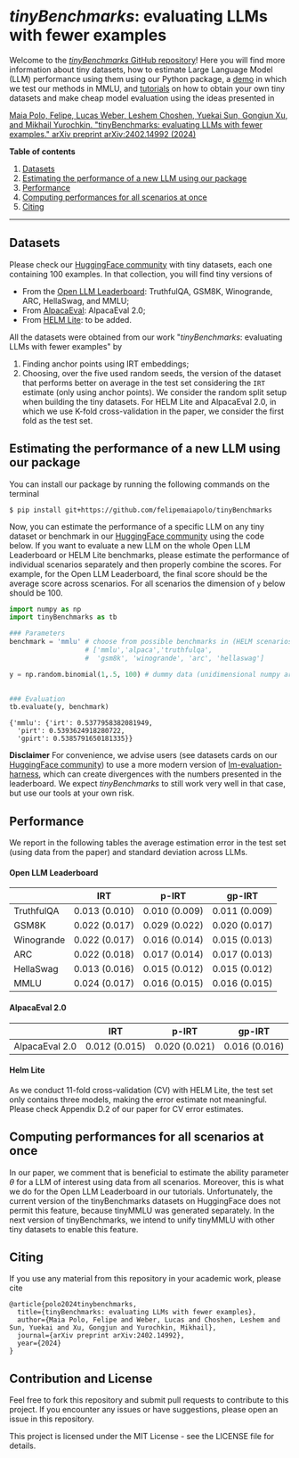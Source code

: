 # *tinyBenchmarks*: evaluating LLMs with fewer examples

Welcome to the [*tinyBenchmarks* GitHub repository](https://github.com/felipemaiapolo/tinyBenchmarks)! Here you will find more information about tiny datasets, how to estimate Large Language Model (LLM) performance using them using our Python package, a [demo](https://github.com/felipemaiapolo/tinyBenchmarks/blob/main/tinyBenchmarks_MMLU_demo.ipynb) in which we test our methods in MMLU, and [tutorials](https://github.com/felipemaiapolo/tinyBenchmarks/tree/main/tutorials) on how to obtain your own tiny datasets and make cheap model evaluation using the ideas presented in 

[Maia Polo, Felipe, Lucas Weber, Leshem Choshen, Yuekai Sun, Gongjun Xu, and Mikhail Yurochkin. "tinyBenchmarks: evaluating LLMs with fewer examples." arXiv preprint arXiv:2402.14992 (2024)](https://arxiv.org/abs/2402.14992) 


**Table of contents**
1. [ Datasets ](#1)
2. [ Estimating the performance of a new LLM using our package  ](#2)
3. [ Performance  ](#3)
4. [ Computing performances for all scenarios at once ](#4)
5. [ Citing ](#5)
   

--------------

<a name="1"></a>
## Datasets

Please check our [HuggingFace community](https://huggingface.co/tinyBenchmarks) with tiny datasets, each one containing 100 examples. In that collection, you will find tiny versions of 
- From the [Open LLM Leaderboard](https://huggingface.co/spaces/HuggingFaceH4/open_llm_leaderboard): TruthfulQA, GSM8K, Winogrande, ARC, HellaSwag, and MMLU;
- From [AlpacaEval](https://github.com/tatsu-lab/alpaca_eval): AlpacaEval 2.0;
- From [HELM Lite](https://crfm.stanford.edu/helm/lite): to be added.

All the datasets were obtained from our work "*tinyBenchmarks*: evaluating LLMs with fewer examples" by
1. Finding anchor points using IRT embeddings;
2. Choosing, over the five used random seeds, the version of the dataset that performs better on average in the test set considering the `IRT` estimate (only using anchor points). We consider the random split setup when building the tiny datasets. For HELM Lite and AlpacaEval 2.0, in which we use K-fold cross-validation in the paper, we consider the first fold as the test set.

<a name="2"></a>
## Estimating the performance of a new LLM using our package

You can install our package by running the following commands on the terminal

``` :sh
$ pip install git+https://github.com/felipemaiapolo/tinyBenchmarks
```

Now, you can estimate the performance of a specific LLM on any tiny dataset or benchmark in our [HuggingFace community](https://huggingface.co/tinyBenchmarks) using the code below. If you want to evaluate a new LLM on the whole Open LLM Leaderboard or HELM Lite benchmarks, please estimate the performance of individual scenarios separately and then properly combine the scores. For example, for the Open LLM Leaderboard, the final score should be the average score across scenarios. For all scenarios the dimension of `y` below should be 100.

```python
import numpy as np
import tinyBenchmarks as tb

### Parameters
benchmark = 'mmlu' # choose from possible benchmarks in (HELM scenarios will be added)
                   # ['mmlu','alpaca','truthfulqa',
                   #  'gsm8k', 'winogrande', 'arc', 'hellaswag']

y = np.random.binomial(1,.5, 100) # dummy data (unidimensional numpy array)
                                 

### Evaluation
tb.evaluate(y, benchmark)
```

    {'mmlu': {'irt': 0.5377958382081949,
      'pirt': 0.5393624918280722,
      'gpirt': 0.5385791650181335}}

**Disclaimer**
For convenience, we advise users (see datasets cards on our [HuggingFace community](https://huggingface.co/tinyBenchmarks)) to use a more modern version of [lm-evaluation-harness](https://github.com/EleutherAI/lm-evaluation-harness), which can create divergences with the numbers presented in the leaderboard. We expect *tinyBenchmarks* to still work very well in that case, but use our tools at your own risk.


<a name="3"></a>
## Performance 

We report in the following tables the average estimation error in the test set (using data from the paper) and standard deviation across LLMs.

#### Open LLM Leaderboard

|| IRT | p-IRT | gp-IRT |
|--|--|--|--|
| TruthfulQA | 0.013 (0.010) | 0.010 (0.009) | 0.011 (0.009) |
| GSM8K | 0.022 (0.017) | 0.029 (0.022) | 0.020 (0.017) |
| Winogrande | 0.022 (0.017) | 0.016 (0.014) | 0.015 (0.013) |
| ARC | 0.022 (0.018) | 0.017 (0.014) | 0.017 (0.013) |
| HellaSwag | 0.013 (0.016) | 0.015 (0.012) | 0.015 (0.012) |
| MMLU | 0.024 (0.017) | 0.016 (0.015) | 0.016 (0.015) |


#### AlpacaEval 2.0
|| IRT | p-IRT | gp-IRT |
|--|--|--|--|
| AlpacaEval 2.0 | 0.012 (0.015) | 0.020 (0.021) | 0.016 (0.016) |

#### Helm Lite

As we conduct 11-fold cross-validation (CV) with HELM Lite, the test set only contains three models, making the error estimate not meaningful. Please check Appendix D.2 of our paper for CV error estimates.

<a name="4"></a>
## Computing performances for all scenarios at once

In our paper, we comment that is beneficial to estimate the ability parameter $\theta$ for a LLM of interest using data from all scenarios. Moreover, this is what we do for the Open LLM Leaderboard in our tutorials. Unfortunately, the current version of the tinyBenchmarks datasets on HuggingFace does not permit this feature, because tinyMMLU was generated separately. In the next version of tinyBenchmarks, we intend to unify tinyMMLU with other tiny datasets to enable this feature.
    
<a name="5"></a>
## Citing
If you use any material from this repository in your academic work, please cite

    @article{polo2024tinybenchmarks,
      title={tinyBenchmarks: evaluating LLMs with fewer examples},
      author={Maia Polo, Felipe and Weber, Lucas and Choshen, Leshem and Sun, Yuekai and Xu, Gongjun and Yurochkin, Mikhail},
      journal={arXiv preprint arXiv:2402.14992},
      year={2024}
    }

## Contribution and License

Feel free to fork this repository and submit pull requests to contribute to this project. If you encounter any issues or have suggestions, please open an issue in this repository.

This project is licensed under the MIT License - see the LICENSE file for details.
